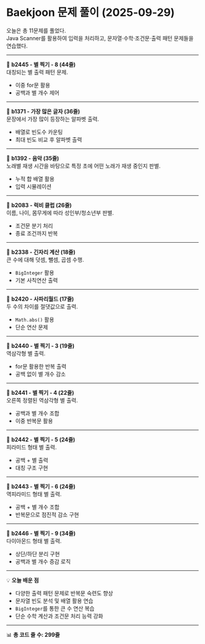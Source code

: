 # Baekjoon 문제 풀이 (2025-09-29)  
오늘은 총 11문제를 풀었다.  
Java Scanner를 활용하여 입력을 처리하고, 문자열·수학·조건문·출력 패턴 문제들을 연습했다.  

---

📘 **b2445 - 별 찍기 - 8 (44줄)**  
대칭되는 별 출력 패턴 문제.  
- 이중 for문 활용  
- 공백과 별 개수 제어  

---

📘 **b1371 - 가장 많은 글자 (36줄)**  
문장에서 가장 많이 등장하는 알파벳 출력.  
- 배열로 빈도수 카운팅  
- 최대 빈도 비교 후 알파벳 출력  

---

📘 **b1392 - 음악 (35줄)**  
노래별 재생 시간을 바탕으로 특정 초에 어떤 노래가 재생 중인지 판별.  
- 누적 합 배열 활용  
- 입력 시뮬레이션  

---

📘 **b2083 - 럭비 클럽 (26줄)**  
이름, 나이, 몸무게에 따라 성인부/청소년부 판별.  
- 조건문 분기 처리  
- 종료 조건까지 반복  

---

📘 **b2338 - 긴자리 계산 (18줄)**  
큰 수에 대해 덧셈, 뺄셈, 곱셈 수행.  
- `BigInteger` 활용  
- 기본 사칙연산 출력  

---

📘 **b2420 - 사파리월드 (17줄)**  
두 수의 차이를 절댓값으로 출력.  
- `Math.abs()` 활용  
- 단순 연산 문제  

---

📘 **b2440 - 별 찍기 - 3 (19줄)**  
역삼각형 별 출력.  
- for문 활용한 반복 출력  
- 공백 없이 별 개수 감소  

---

📘 **b2441 - 별 찍기 - 4 (22줄)**  
오른쪽 정렬된 역삼각형 별 출력.  
- 공백과 별 개수 조합  
- 이중 반복문 활용  

---

📘 **b2442 - 별 찍기 - 5 (24줄)**  
피라미드 형태 별 출력.  
- 공백 + 별 출력  
- 대칭 구조 구현  

---

📘 **b2443 - 별 찍기 - 6 (24줄)**  
역피라미드 형태 별 출력.  
- 공백 + 별 개수 조합  
- 반복문으로 점진적 감소 구현  

---

📘 **b2446 - 별 찍기 - 9 (34줄)**  
다이아몬드 형태 별 출력.  
- 상단/하단 분리 구현  
- 공백과 별 개수 증감 로직  

---

💡 **오늘 배운 점**  
- 다양한 출력 패턴 문제로 반복문 숙련도 향상  
- 문자열 빈도 분석 및 배열 활용 연습  
- `BigInteger`를 통한 큰 수 연산 복습  
- 단순 수학 계산과 조건문 처리 능력 강화  

---

📊 **총 코드 줄 수: 299줄**  
